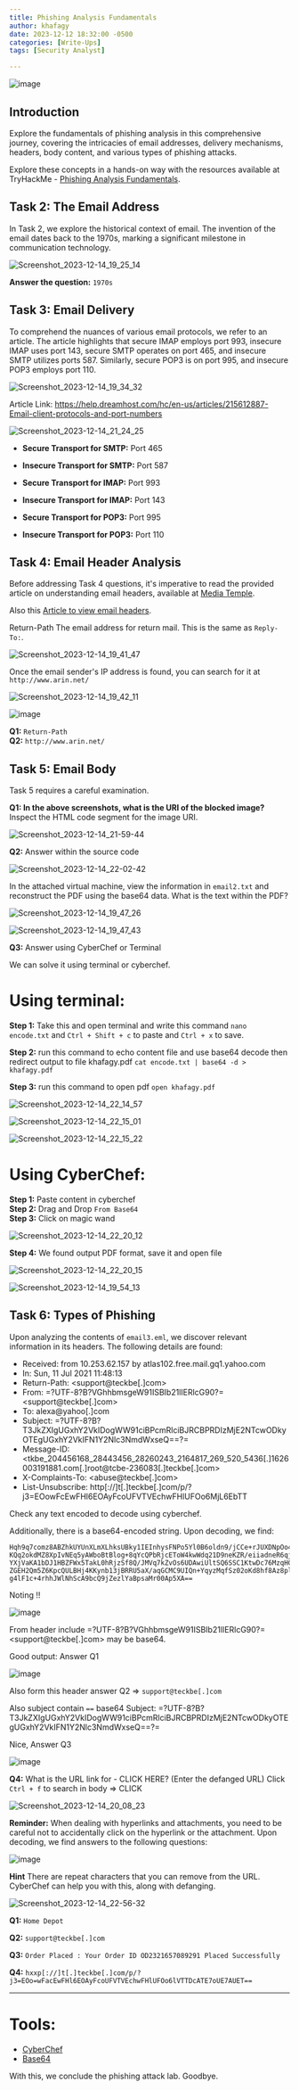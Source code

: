 ```yaml
---
title: Phishing Analysis Fundamentals
author: khafagy
date: 2023-12-12 18:32:00 -0500
categories: [Write-Ups]
tags: [Security Analyst]

---
```

![image](https://github.com/5afagy/5afagy.github.io/assets/115117722/73b1601f-f63a-431f-82e8-70667094b19a)

## Introduction 
Explore the fundamentals of phishing analysis in this comprehensive journey, covering the intricacies of email addresses, delivery mechanisms, headers, body content, and various types of phishing attacks.

Explore these concepts in a hands-on way with the resources available at TryHackMe - [Phishing Analysis Fundamentals](https://tryhackme.com/room/phishingemails1tryoe).

## Task 2:  The Email Address 

In Task 2, we explore the historical context of email. The invention of the email dates back to the 1970s, marking a significant milestone in communication technology.

![Screenshot_2023-12-14_19_25_14](https://github.com/5afagy/5afagy.github.io/assets/115117722/02b9b747-a9b1-4e60-86f6-23af56f933ba)

**Answer the question:** ```1970s``` 


## Task 3:  Email Delivery 

To comprehend the nuances of various email protocols, we refer to an article. The article highlights that secure IMAP employs port 993, insecure IMAP uses port 143, secure SMTP operates on port 465, and insecure SMTP utilizes ports 587. Similarly, secure POP3 is on port 995, and insecure POP3 employs port 110.

![Screenshot_2023-12-14_19_34_32](https://github.com/5afagy/5afagy.github.io/assets/115117722/82f6df85-1825-4a34-805e-2a4a8f4fbf01)

Article Link: https://help.dreamhost.com/hc/en-us/articles/215612887-Email-client-protocols-and-port-numbers

![Screenshot_2023-12-14_21_24_25](https://github.com/5afagy/5afagy.github.io/assets/115117722/3856d5d0-204d-495f-9e41-85ed6982b0ab)

- **Secure Transport for SMTP:** Port 465
- **Insecure Transport for SMTP:** Port 587

- **Secure Transport for IMAP:** Port 993
- **Insecure Transport for IMAP:** Port 143

- **Secure Transport for POP3:** Port 995
- **Insecure Transport for POP3:** Port 110




## Task 4: Email Header Analysis

Before addressing Task 4 questions, it's imperative to read the provided article on understanding email headers, available at [Media Temple](https://mediatemple.net/community/products/all/204643950/understanding-an-email-header).

Also this [Article to view email headers](https://mediatemple.zendesk.com/hc/en-us/articles/204644060-how-do-i-view-email-headers-for-a-message).

<!--You can review this email in the `Email Samples` directory on the Desktop within the attached virtual machine. 
The email is titled `email1.eml`. 

![Screenshot_2023-12-14_21-40-48](https://github.com/5afagy/5afagy.github.io/assets/115117722/26af7e7e-b9dd-4a37-818c-067f8090b375)
--> 

Return-Path
The email address for return mail. This is the same as `Reply-To:`.

![Screenshot_2023-12-14_19_41_47](https://github.com/5afagy/5afagy.github.io/assets/115117722/c246b210-96a6-4b5e-8a83-3d5089bffcc7)

Once the email sender's IP address is found, you can search for it at `http://www.arin.net/`

![Screenshot_2023-12-14_19_42_11](https://github.com/5afagy/5afagy.github.io/assets/115117722/bb112655-ec53-4fb6-9072-67a279057daa)

![image](https://github.com/5afagy/5afagy.github.io/assets/115117722/f4df6b8a-5dae-4d8f-94b5-b8f2ba6ffcd5)

**Q1:** ```Return-Path```  
**Q2:** ```http://www.arin.net/``` 




## Task 5: Email Body 

Task 5 requires a careful examination.

**Q1: In the above screenshots, what is the URI of the blocked image?**
Inspect the HTML code segment for the image URI.

![Screenshot_2023-12-14_21-59-44](https://github.com/5afagy/5afagy.github.io/assets/115117722/32b15a73-4dd0-4ebe-9dd6-e7631e43b058)


**Q2:** Answer within the source code

![Screenshot_2023-12-14_22-02-42](https://github.com/5afagy/5afagy.github.io/assets/115117722/c4a11889-9281-4d5d-82b7-ade0734dbbca)




In the attached virtual machine, view the information in `email2.txt` and reconstruct the PDF using the base64 data. What is the text within the PDF?

![Screenshot_2023-12-14_19_47_26](https://github.com/5afagy/5afagy.github.io/assets/115117722/9bce3333-9d72-4875-9071-8f6361d1b07a)

![Screenshot_2023-12-14_19_47_43](https://github.com/5afagy/5afagy.github.io/assets/115117722/91c23c11-9355-4f1e-b9b9-f42cb839d32d)

**Q3:** Answer using CyberChef or Terminal

We can solve it using terminal or cyberchef.

# Using terminal:

**Step 1:** Take this and open terminal and write this command ```nano encode.txt``` and `Ctrl + Shift + c` to paste and `Ctrl + x` to save.<br>

**Step 2:** run this command to echo content file and use base64 decode then redirect output to file khafagy.pdf `cat encode.txt | base64 -d > khafagy.pdf`<br>

**Step 3:** run this command to open pdf ` open khafagy.pdf `<br>

  ![Screenshot_2023-12-14_22_14_57](https://github.com/5afagy/5afagy.github.io/assets/115117722/64020a88-a0e8-4211-8171-3456db72353f)

![Screenshot_2023-12-14_22_15_01](https://github.com/5afagy/5afagy.github.io/assets/115117722/91cdc8a2-4696-4265-a224-23b7472c9222)

![Screenshot_2023-12-14_22_15_22](https://github.com/5afagy/5afagy.github.io/assets/115117722/6232f049-2833-4bcb-a635-a0329ca4e88f)

# Using CyberChef:

**Step 1:** Paste content in cyberchef <br>
**Step 2:** Drag and Drop  `From Base64`<br>
**Step 3:** Click on magic wand<br>

![Screenshot_2023-12-14_22_20_12](https://github.com/5afagy/5afagy.github.io/assets/115117722/415e770f-20f6-4ef1-9871-c528ca2bc05c)


**Step 4:** We found output PDF format, save it and open file <br>

![Screenshot_2023-12-14_22_20_15](https://github.com/5afagy/5afagy.github.io/assets/115117722/8cf9c991-e65b-4405-b0e5-deb0db439b45)

![Screenshot_2023-12-14_19_54_13](https://github.com/5afagy/5afagy.github.io/assets/115117722/e8a32234-5b0c-4eda-bd3a-065139f3cf52)




## Task 6: Types of Phishing

Upon analyzing the contents of `email3.eml`, we discover relevant information in its headers. The following details are found:

- Received: from 10.253.62.157 by atlas102.free.mail.gq1.yahoo.com
- In: Sun, 11 Jul 2021 11:48:13
- Return-Path: <support@teckbe[.]com>
- From: =?UTF-8?B?VGhhbmsgeW91ISBIb21lIERlcG90?= <support@teckbe[.]com>
- To: alexa@yahoo[.]com
- Subject: =?UTF-8?B?T3JkZXIgUGxhY2VkIDogWW91ciBPcmRlciBJRCBPRDIzMjE2NTcwODkyOTEgUGxhY2VkIFN1Y2Nlc3NmdWxseQ==?=
- Message-ID: <tkbe_204456168_28443456_28260243_2164817_269_520_5436[.]1626003191881.com[.]root@tcbe-236083[.]teckbe[.]com>
- X-Complaints-To: <abuse@teckbe[.]com>
- List-Unsubscribe: http[://]t[.]teckbe[.]com/p/?j3=EOowFcEwFHl6EOAyFcoUFVTVEchwFHlUFOo6MjL6EbTT

Check any text encoded to decode using cyberchef.


Additionally, there is a base64-encoded string. Upon decoding, we find:

```plaintext
Hqh9q7comz8ABZhkUYUnXLmXLhksUBky1IEInhysFNPo5Yl0B6oldn9/jCCe+rJUXDNpOo4W6
KQq2okdMZ8XpIvNEq5yAWboBtBlog+8qYcQPbRjcEToW4kwWdq21D9neKZR/eiiadneR6qjl+RX
YXjVaKA1bDJ1HBZFWx5TakL0hRjzSf8Q/JMVq7kZvOs6UDAwiUltSQ6SSC1KtwDc76MzqHC1bmk
ZGEH2Qm5Z6KpcQULBHj4KKynb13jBRRU5aX/aqGCMC9UIQn+YqyzMqfSz02oKd8hf8Az8pl5lWX
g4lF1c+4rhhJWlNhScA9bcQ9jZezlYaBpsaMr00Ap5XA==
```

Noting !! 


![image](https://github.com/5afagy/5afagy.github.io/assets/115117722/a3f99f17-f28a-4abc-a2f7-56face0d98e3)


From header include  =?UTF-8?B?VGhhbmsgeW91ISBIb21lIERlcG90?= <support@teckbe[.]com>  may be base64. 

Good output: Answer Q1

![image](https://github.com/5afagy/5afagy.github.io/assets/115117722/300e159a-11e3-4c69-947f-efe6d50463d5)


Also form this header answer Q2 => `support@teckbe[.]com`


Also subject contain `==` base64 
Subject: =?UTF-8?B?T3JkZXIgUGxhY2VkIDogWW91ciBPcmRlciBJRCBPRDIzMjE2NTcwODkyOTEgUGxhY2VkIFN1Y2Nlc3NmdWxseQ==?=

Nice, Answer Q3

![image](https://github.com/5afagy/5afagy.github.io/assets/115117722/a1afcb77-f289-4549-8612-8353078f98ef)
 
**Q4:** What is the URL link for - CLICK HERE? (Enter the defanged URL)
Click `Ctrl + f` to search in body => CLICK  

![Screenshot_2023-12-14_20_08_23](https://github.com/5afagy/5afagy.github.io/assets/115117722/ea4de261-07c8-4907-a2da-18a5aa70d1b2)

**Reminder:** When dealing with hyperlinks and attachments, you need to be careful not to accidentally click on the hyperlink or the attachment. Upon decoding, we find answers to the following questions:

![image](https://github.com/5afagy/5afagy.github.io/assets/115117722/9d9c2efd-0a3a-43dd-8178-cd0d2d308a61)

**Hint** There are repeat characters that you can remove from the URL. CyberChef can help you with this, along with defanging. 

![Screenshot_2023-12-14_22-56-32](https://github.com/5afagy/5afagy.github.io/assets/115117722/38894fd7-30d2-4fc8-a001-db60083c5ddb)



**Q1:** `Home Depot` <br>

**Q2:**  `support@teckbe[.]com` <br>

**Q3:**  `Order Placed : Your Order ID OD2321657089291 Placed Successfully ` <br>

**Q4:**  `hxxp[://]t[.]teckbe[.]com/p/?j3=EOo=wFacEwFHl6EOAyFcoUFVTVEchwFHlUFOo6lVTTDcATE7oUE7AUET==` <br>

---

# Tools:
- [CyberChef](https://gchq.github.io/CyberChef/)
- [Base64](https://www.baeldung.com/linux/cli-base64-encode-decode)
  
With this, we conclude the phishing attack lab. Goodbye.
